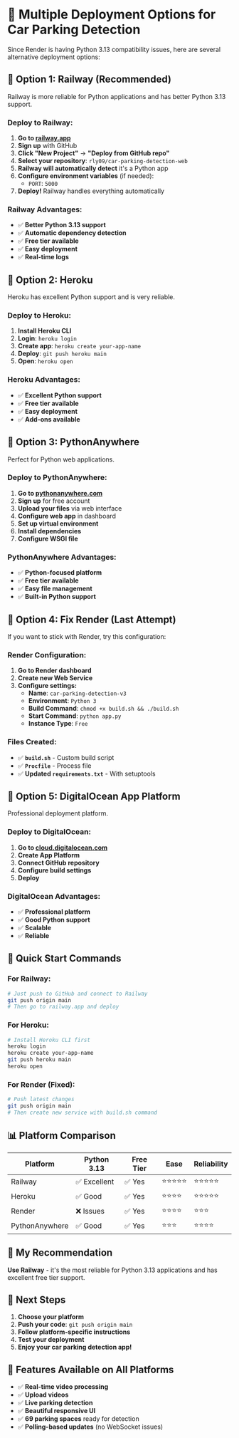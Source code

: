 # 🚀 Multiple Deployment Options for Car Parking Detection

Since Render is having Python 3.13 compatibility issues, here are several alternative deployment options:

## 🎯 **Option 1: Railway (Recommended)**

Railway is more reliable for Python applications and has better Python 3.13 support.

### **Deploy to Railway:**

1. **Go to [railway.app](https://railway.app)**
2. **Sign up** with GitHub
3. **Click "New Project"** → **"Deploy from GitHub repo"**
4. **Select your repository**: `rly09/car-parking-detection-web`
5. **Railway will automatically detect** it's a Python app
6. **Configure environment variables** (if needed):
   - `PORT`: `5000`
7. **Deploy!** Railway handles everything automatically

### **Railway Advantages:**
- ✅ **Better Python 3.13 support**
- ✅ **Automatic dependency detection**
- ✅ **Free tier available**
- ✅ **Easy deployment**
- ✅ **Real-time logs**

## 🎯 **Option 2: Heroku**

Heroku has excellent Python support and is very reliable.

### **Deploy to Heroku:**

1. **Install Heroku CLI**
2. **Login**: `heroku login`
3. **Create app**: `heroku create your-app-name`
4. **Deploy**: `git push heroku main`
5. **Open**: `heroku open`

### **Heroku Advantages:**
- ✅ **Excellent Python support**
- ✅ **Free tier available**
- ✅ **Easy deployment**
- ✅ **Add-ons available**

## 🎯 **Option 3: PythonAnywhere**

Perfect for Python web applications.

### **Deploy to PythonAnywhere:**

1. **Go to [pythonanywhere.com](https://pythonanywhere.com)**
2. **Sign up** for free account
3. **Upload your files** via web interface
4. **Configure web app** in dashboard
5. **Set up virtual environment**
6. **Install dependencies**
7. **Configure WSGI file**

### **PythonAnywhere Advantages:**
- ✅ **Python-focused platform**
- ✅ **Free tier available**
- ✅ **Easy file management**
- ✅ **Built-in Python support**

## 🎯 **Option 4: Fix Render (Last Attempt)**

If you want to stick with Render, try this configuration:

### **Render Configuration:**
1. **Go to Render dashboard**
2. **Create new Web Service**
3. **Configure settings:**
   - **Name**: `car-parking-detection-v3`
   - **Environment**: `Python 3`
   - **Build Command**: `chmod +x build.sh && ./build.sh`
   - **Start Command**: `python app.py`
   - **Instance Type**: `Free`

### **Files Created:**
- ✅ **`build.sh`** - Custom build script
- ✅ **`Procfile`** - Process file
- ✅ **Updated `requirements.txt`** - With setuptools

## 🎯 **Option 5: DigitalOcean App Platform**

Professional deployment platform.

### **Deploy to DigitalOcean:**

1. **Go to [cloud.digitalocean.com](https://cloud.digitalocean.com)**
2. **Create App Platform**
3. **Connect GitHub repository**
4. **Configure build settings**
5. **Deploy**

### **DigitalOcean Advantages:**
- ✅ **Professional platform**
- ✅ **Good Python support**
- ✅ **Scalable**
- ✅ **Reliable**

## 🚀 **Quick Start Commands**

### **For Railway:**
```bash
# Just push to GitHub and connect to Railway
git push origin main
# Then go to railway.app and deploy
```

### **For Heroku:**
```bash
# Install Heroku CLI first
heroku login
heroku create your-app-name
git push heroku main
heroku open
```

### **For Render (Fixed):**
```bash
# Push latest changes
git push origin main
# Then create new service with build.sh command
```

## 📊 **Platform Comparison**

| Platform | Python 3.13 | Free Tier | Ease | Reliability |
|----------|--------------|-----------|------|-------------|
| Railway  | ✅ Excellent | ✅ Yes    | ⭐⭐⭐⭐⭐ | ⭐⭐⭐⭐⭐ |
| Heroku  | ✅ Good     | ✅ Yes    | ⭐⭐⭐⭐   | ⭐⭐⭐⭐⭐ |
| Render  | ❌ Issues   | ✅ Yes    | ⭐⭐⭐⭐   | ⭐⭐⭐     |
| PythonAnywhere | ✅ Good | ✅ Yes | ⭐⭐⭐   | ⭐⭐⭐⭐   |

## 🎯 **My Recommendation**

**Use Railway** - it's the most reliable for Python 3.13 applications and has excellent free tier support.

## 🔧 **Next Steps**

1. **Choose your platform**
2. **Push your code**: `git push origin main`
3. **Follow platform-specific instructions**
4. **Test your deployment**
5. **Enjoy your car parking detection app!**

## 📝 **Features Available on All Platforms**

- ✅ **Real-time video processing**
- ✅ **Upload videos**
- ✅ **Live parking detection**
- ✅ **Beautiful responsive UI**
- ✅ **69 parking spaces** ready for detection
- ✅ **Polling-based updates** (no WebSocket issues)
